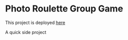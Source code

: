 # Photo Roulette Group Game

This project is deployed [here](https://photo-roulette.netlify.app)


A quick side project
